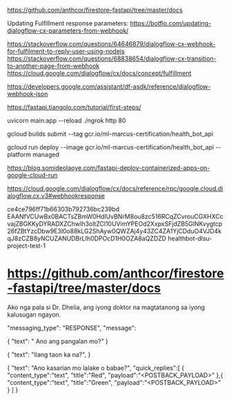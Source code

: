 https://github.com/anthcor/firestore-fastapi/tree/master/docs


Updating Fulfillment response parameters:
https://botflo.com/updating-dialogflow-cx-parameters-from-webhook/

https://stackoverflow.com/questions/64646879/dialogflow-cx-webhook-for-fulfilment-to-reply-user-using-nodejs
https://stackoverflow.com/questions/68838654/dialogflow-cx-transition-to-another-page-from-webhook
https://cloud.google.com/dialogflow/cx/docs/concept/fulfillment

https://developers.google.com/assistant/df-asdk/reference/dialogflow-webhook-json

https://fastapi.tiangolo.com/tutorial/first-steps/

uvicorn main:app --reload
./ngrok http 80


gcloud builds submit --tag gcr.io/ml-marcus-certification/health_bot_api

gcloud run deploy --image gcr.io/ml-marcus-certification/health_bot_api --platform managed

https://blog.somideolaoye.com/fastapi-deploy-containerized-apps-on-google-cloud-run

https://cloud.google.com/dialogflow/cx/docs/reference/rpc/google.cloud.dialogflow.cx.v3#webhookresponse

ce4ce796ff71b66303b792736bc239bd
EAANfVCUwBx0BACTsZBmW0HdlUvBNrM8ou8zc516RCqZCvrouCGXHXCcvajZBGKKyDYRADXZChwIh3oltZCl10UVimYPEOd2XxpxSFjdZB5GlNKvygtcp26fZBtYzcDbw9E3l0o88kLG2ShAyw0QWZAj4y43ZC4ZA1YjCDduO4VJD4kqJ8zCZB8yNCUZANUDBrLIh0DPOcD1H0OZA8aQZDZD
healthbot-dlsu-project-test-1

# https://github.com/anthcor/firestore-fastapi/tree/master/docs


Ako nga pala si Dr. Dhelia, ang iyong doktor na magtatanong sa iyong kalusugan ngayon.

"messaging_type": "RESPONSE",
  "message":

  {
    "text": " Ano ang pangalan mo?"
  }

  {
    "text": "Ilang taon ka na?",
  }

  {
    "text": "Ano kasarian mo lalake o babae?",
    "quick_replies":[
      {
        "content_type":"text",
        "title":"Red",
        "payload":"<POSTBACK_PAYLOAD>"
      },{
        "content_type":"text",
        "title":"Green",
        "payload":"<POSTBACK_PAYLOAD>"
      }
    ]
  }
